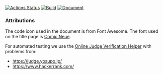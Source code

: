 [![Actions Status](https://github.com/Zeldacrafter/CompProg/workflows/verify/badge.svg)](https://github.com/Zeldacrafter/CompProg/actions?query=workflow%3AVerify)
[![Build](https://github.com/Zeldacrafter/CompProg/workflows/Build/badge.svg)](https://github.com/Zeldacrafter/CompProg/actions?query=workflow%3ABuild)
[![Document](https://github.com/Zeldacrafter/CompProg/workflows/Document/badge.svg)](https://github.com/Zeldacrafter/CompProg/actions?query=workflow%3ADocument)

### Attributions
The code icon used in the document is from Font Awesome.  The font
used on the title page is [Comic Neue](https://github.com/crozynski/comicneue). 

For automated testing we use the [Online Judge Verification Helper](https://github.com/online-judge-tools/verification-helper)
with problems from:
 - https://judge.yosupo.jp/
 - https://www.hackerrank.com/


